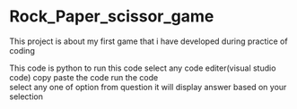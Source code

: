 # Rock_Paper_scissor_game
This project is about my first game that i have developed during practice of coding 

This code is python to run this code select any code editer(visual studio code) 
copy paste the code run the code  
select any one of option from question 
it will display answer based on your selection
